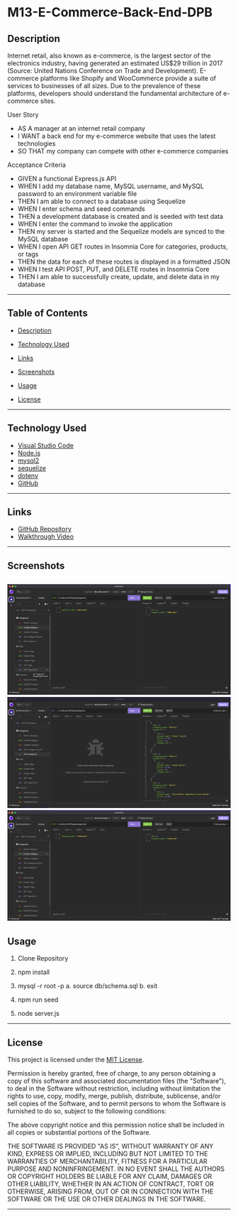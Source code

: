 # M13-E-Commerce-Back-End-DPB

## Description

Internet retail, also known as e-commerce, is the largest sector of the electronics industry, having generated an estimated US$29 trillion in 2017 (Source: United Nations Conference on Trade and Development). E-commerce platforms like Shopify and WooCommerce provide a suite of services to businesses of all sizes. Due to the prevalence of these platforms, developers should understand the fundamental architecture of e-commerce sites.

User Story

- AS A manager at an internet retail company
- I WANT a back end for my e-commerce website that uses the latest technologies
- SO THAT my company can compete with other e-commerce companies

Acceptance Criteria

- GIVEN a functional Express.js API
- WHEN I add my database name, MySQL username, and MySQL password to an environment variable file
- THEN I am able to connect to a database using Sequelize
- WHEN I enter schema and seed commands
- THEN a development database is created and is seeded with test data
- WHEN I enter the command to invoke the application
- THEN my server is started and the Sequelize models are synced to the MySQL database
- WHEN I open API GET routes in Insomnia Core for categories, products, or tags
- THEN the data for each of these routes is displayed in a formatted JSON
- WHEN I test API POST, PUT, and DELETE routes in Insomnia Core
- THEN I am able to successfully create, update, and delete data in my database

---

## Table of Contents

- [Description](#description)

- [Technology Used](#technology-used)

- [Links](#links)

- [Screenshots](#screenshots)

- [Usage](#usage)

- [License](#license)

---

## Technology Used

- [Visual Studio Code](https://code.visualstudio.com/)
- [Node.js](https://nodejs.org/en/)
- [mysql2](https://www.npmjs.com/package/mysql2)
- [sequelize](https://www.npmjs.com/package/sequelize)
- [dotenv](https://www.npmjs.com/package/dotenv)
- [GitHub](https://www.github.com)

---

## Links

- [GitHub Repository](https://github.com/Deebo18/M13-E-Commerce-Back-End-DPB)
- [Walkthrough Video](https://drive.google.com/file/d/17Nqau70PVSYGDhofeBcDDuewWP-zctPg/view)

---

## Screenshots

![Get Tags by ID Route](/assets/Screenshot1.png)
![Get Categories Route](/assets/Screenshot2.png)
![Create Categories Route](/assets/Screenshot3.png)
---

## Usage

1. Clone Repository

2. npm install

3. mysql -r root -p
    a. source db/schema.sql
    b. exit

4. npm run seed

5. node server.js

---

## License

This project is licensed under the [MIT License](https://choosealicense.com/licenses/mit).

Permission is hereby granted, free of charge, to any person obtaining a copy of this software and associated documentation files (the "Software"), to deal in the Software without restriction, including without limitation the rights to use, copy, modify, merge, publish, distribute, sublicense, and/or sell copies of the Software, and to permit persons to whom the Software is furnished to do so, subject to the following conditions:

The above copyright notice and this permission notice shall be included in all copies or substantial portions of the Software.

THE SOFTWARE IS PROVIDED "AS IS", WITHOUT WARRANTY OF ANY KIND, EXPRESS OR IMPLIED, INCLUDING BUT NOT LIMITED TO THE WARRANTIES OF MERCHANTABILITY, FITNESS FOR A PARTICULAR PURPOSE AND NONINFRINGEMENT. IN NO EVENT SHALL THE AUTHORS OR COPYRIGHT HOLDERS BE LIABLE FOR ANY CLAIM, DAMAGES OR OTHER LIABILITY, WHETHER IN AN ACTION OF CONTRACT, TORT OR OTHERWISE, ARISING FROM, OUT OF OR IN CONNECTION WITH THE SOFTWARE OR THE USE OR OTHER DEALINGS IN THE
SOFTWARE.

---